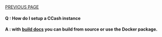 [PREVIOUS PAGE](building.md) 

#### Q : How do I setup a CCash instance
#### A : with [build docs](https://github.com/EntireTwix/CCash/blob/main/docs/building.md) you can build from source or use the Docker package.

